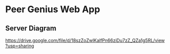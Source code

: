 # Peer Genius Web App

## Server Diagram

https://drive.google.com/file/d/18szZoZwlKalfPn66ziDu7zZ_QZa1g5RL/view?usp=sharing
